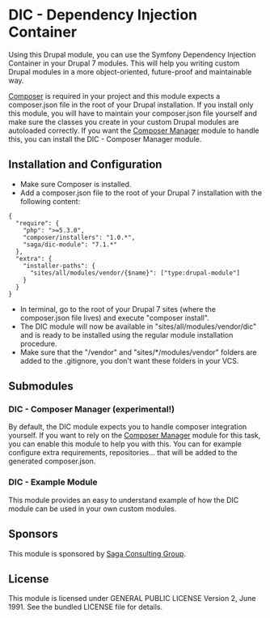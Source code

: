 # DIC - Dependency Injection Container
Using this Drupal module, you can use the Symfony Dependency Injection Container in your Drupal 7 modules. This will help you writing custom Drupal modules in a more object-oriented, future-proof and maintainable way.

[Composer](https://getcomposer.org/ "Composer") is required in your project and this module expects a composer.json file in the root of your Drupal installation. If you install only this module, you will have to maintain your composer.json file yourself and make sure the classes you create in your custom Drupal modules are autoloaded correctly. If you want the [Composer Manager](https://www.drupal.org/project/composer_manager "Composer Manager") module to handle this, you can install the DIC - Composer Manager module.

## Installation and Configuration
- Make sure Composer is installed.
- Add a composer.json file to the root of your Drupal 7 installation with the following content:
```
{
  "require": {
    "php": ">=5.3.0",
    "composer/installers": "1.0.*",
    "saga/dic-module": "7.1.*"
  },
  "extra": {
    "installer-paths": {
      "sites/all/modules/vendor/{$name}": ["type:drupal-module"]
    }
  }
}
```
- In terminal, go to the root of your Drupal 7 sites (where the composer.json file lives) and execute "composer install".
- The DIC module will now be available in "sites/all/modules/vendor/dic" and is ready to be installed using the regular module installation procedure.
- Make sure that the "/vendor" and "sites/*/modules/vendor" folders are added to the .gitignore, you don't want these folders in your VCS.

## Submodules
### DIC - Composer Manager (experimental!)
By default, the DIC module expects you to handle composer integration yourself. If you want to rely on the [Composer Manager](https://www.drupal.org/project/composer_manager "Composer Manager") module for this task, you can enable this module to help you with this. You can for example configure extra requirements, repositories... that will be added to the generated composer.json.

### DIC - Example Module
This module provides an easy to understand example of how the DIC module can be used in your own custom modules.

## Sponsors
This module is sponsored by [Saga Consulting Group](http://www.saga.be "Saga Consulting Group").

## License
This module is licensed under GENERAL PUBLIC LICENSE Version 2, June 1991. See the bundled LICENSE file for details.
